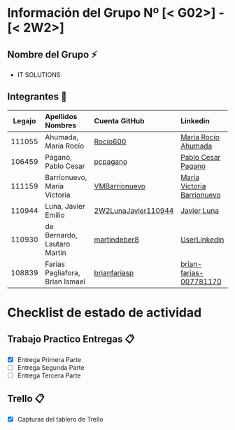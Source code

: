 # Información del Grupo Nº [< G02>] - [< 2W2>]


## Nombre del Grupo :zap:

* IT SOLUTIONS


## Integrantes :busts_in_silhouette:

| Legajo| Apellidos Nombres  | Cuenta GitHub | Linkedin
| :------: | :-------- | :-------- | :-------- |
| 111055 | Ahumada, María Rocío      |[Rocío600](https://github.com/Rocio600)|[María Rocío Ahumada](https://www.linkedin.com/in/mar%C3%ADa-roc%C3%ADo-ahumada-273976162/)|
| 106459 | Pagano, Pablo Cesar |[pcpagano](https://github.com/pcpagano)|[Pablo Cesar Pagano](https://www.linkedin.com/in/pcpagano/)|
| 111159 | Barrionuevo, María Victoria |[VMBarrionuevo](https://github.com/VMBarrionuevo)|[María Victoria Barrionuevo](https://www.linkedin.com/in/mvbarrionuevo/)|
| 110944 | Luna, Javier Emilio |[2W2LunaJavier110944](https://github.com/2W2LunaJavier110944)|[Javier Luna](https://www.linkedin.com/in/javier-luna-90b34b160/)|
| 110930 | de Bernardo, Lautaro Martin |[martindeber8](https://github.com/martindeber8)|[UserLinkedin](https://ar.linkedin.com/)|
| 108839 | Farias Pagliafora, Brian Ismael |[brianfariasp](https://github.com/brianfariasp)|[brian-farias-007781170](https://www.linkedin.com/in/brian-farias-007781170//)|



# Checklist de estado de actividad

## Trabajo Practico Entregas :clipboard:
- [x] Entrega Primera Parte
- [ ] Entrega Segunda Parte
- [ ] Entrega Tercera Parte

## Trello :clipboard:
- [x] Capturas del tablero de Trello
